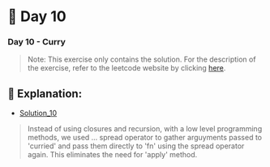 # 🔨 Day 10

### Day 10 - Curry

> Note: This exercise only contains the solution. For the description of the exercise, refer to the leetcode website by clicking [here](https://leetcode.com/problems/curry/?utm_campaign=PostD10&utm_medium=Post&utm_source=Post&gio_link_id=QRekxgjo).

## 📝 Explanation:

- [Solution_10](solutions/Exercise_10/curry.js)

> Instead of using closures and recursion, with a low level programming methods, we used ... spread operator to gather arguyments passed to 'curried' and pass them directly to 'fn' using the spread operator again. This eliminates the need for 'apply' method.
